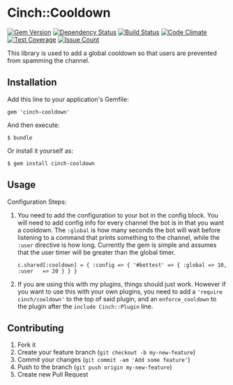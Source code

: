 # Cinch::Cooldown

[![Gem Version](https://badge.fury.io/rb/cinch-cooldown.png)](http://badge.fury.io/rb/cinch-cooldown)
[![Dependency Status](https://gemnasium.com/bhaberer/cinch-cooldown.png)](https://gemnasium.com/bhaberer/cinch-cooldown)
[![Build Status](https://travis-ci.org/bhaberer/cinch-cooldown.png?branch=master)](https://travis-ci.org/bhaberer/cinch-cooldown)
[![Code Climate](https://codeclimate.com/repos/56aa7be85b34ac007f002f94/badges/3a98b90ce443c23969c8/gpa.svg)](https://codeclimate.com/repos/56aa7be85b34ac007f002f94/feed)
[![Test Coverage](https://codeclimate.com/repos/56aa7be85b34ac007f002f94/badges/3a98b90ce443c23969c8/coverage.svg)](https://codeclimate.com/repos/56aa7be85b34ac007f002f94/coverage)
[![Issue Count](https://codeclimate.com/repos/56aa7be85b34ac007f002f94/badges/3a98b90ce443c23969c8/issue_count.svg)](https://codeclimate.com/repos/56aa7be85b34ac007f002f94/feed)

This library is used to add a global cooldown so that users are prevented from spamming the
channel.

## Installation

Add this line to your application's Gemfile:

    gem 'cinch-cooldown'

And then execute:

    $ bundle

Or install it yourself as:

    $ gem install cinch-cooldown

## Usage

Configuration Steps:

1. You need to add the configuration to your bot in the config block. You will need to add
config info for every channel the bot is in that you want a cooldown. The `:global` is how
many seconds the bot will wait before listening to a command that prints something to the
channel, while the `:user` directive is how long. Currently the gem is simple and assumes
that the user timer will be greater than the global timer.

    ```c.shared[:cooldown] = { :config => { '#bottest' => { :global => 10, :user   => 20 } } }```

2. If you are using this with my plugins, things should just work. However if you want to use
this with your own plugins, you need to add a `'require cinch/cooldown'` to the top of said
plugin, and an `enforce_cooldown` to the plugin after the `include Cinch::Plugin` line.

## Contributing

1. Fork it
2. Create your feature branch (`git checkout -b my-new-feature`)
3. Commit your changes (`git commit -am 'Add some feature'`)
4. Push to the branch (`git push origin my-new-feature`)
5. Create new Pull Request
